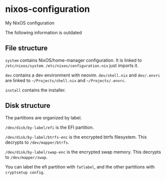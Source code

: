 # nixos-configuration
My NixOS configuration

The following information is outdated

## File structure

`system` contains NixOS/home-manager configuration. It is linked to `/etc/nixos/system`. `/etc/nixos/configuration.nix` just imports it.

`dev` contains a dev environment with neovim. `dev/shell.nix` and `dev/.envrc` are linked to `~/Projects/shell.nix` and `~/Projects/.envrc`.

`install` contains the installer.

## Disk structure

The partitions are organized by label.

`/dev/disk/by-label/efi` is the EFI partition.

`/dev/disk/by-label/btrfs-enc` is the encrypted btrfs filesystem. This decrypts to `/dev/mapper/btrfs`.

`/dev/disk/by-label/swap-enc` is the encrypted swap memory. This decrypts to `/dev/mapper/swap`.

You can label the efi partition with `fatlabel`, and the other partitions with `cryptsetup config`.

